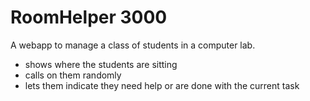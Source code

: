 # RoomHelper 3000

A webapp to manage a class of students in a computer lab.

- shows where the students are sitting
- calls on them randomly
- lets them indicate they need help or are done with the current task
